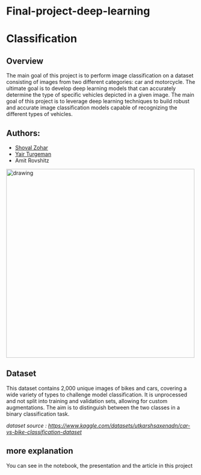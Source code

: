 # Final-project-deep-learning
# Classification

## Overview

The main goal of this project is to perform image classification on a dataset consisting of images from two different categories: car and motorcycle.
The ultimate goal is to develop deep learning models that can accurately determine the type of specific vehicles depicted in a given image.
The main goal of this project is to leverage deep learning techniques to build robust and accurate image classification models capable of recognizing the different types of vehicles.

## Authors:

* [Shoval Zohar](https://github.com/ShovalZ97)
* [Yair Turgeman](https://github.com/yair489)
* Amit Rovshitz
  
<img src="https://github.com/ShovalZ97/Final_project-deep-learning/assets/118892976/0a68708c-83be-4be2-bf37-37d42be6f0ee" alt="drawing" width="500"/>



## Dataset
This dataset contains 2,000 unique images of bikes and cars, covering a wide variety of types to challenge model classification.
It is unprocessed and not split into training and validation sets, allowing for custom augmentations. 
The aim is to distinguish between the two classes in a binary classification task.

*dataset source : https://www.kaggle.com/datasets/utkarshsaxenadn/car-vs-bike-classification-dataset*

##  more explanation

You can see in the notebook, the presentation and the article in this project
